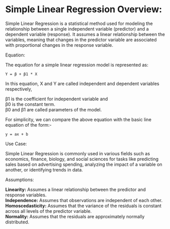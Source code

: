 # Simple Linear Regression Overview:

Simple Linear Regression is a statistical method used for modeling the relationship between a single independent
variable (predictor) and a dependent variable (response). It assumes a linear relationship between the variables,
meaning that changes in the predictor variable are associated with proportional changes in the response variable.

Equation:

The equation for a simple linear regression model is represented as:

````text
Y = β + β1 * X 
````

In this equation, X and Y are called independent and dependent variables respectively,

β1 is the coefficient for independent variable and <br>
β0 is the constant term. <br>
β0 and β1 are called parameters of the model.

For simplicity, we can compare the above equation with the basic line equation of the form:-

````text
y = ax + b 
````

Use Case:

Simple Linear Regression is commonly used in various fields such as economics, finance, biology, and social sciences for
tasks like predicting sales based on advertising spending, analyzing the impact of a variable on another, or identifying
trends in data.

Assumptions:

**Linearity:**          Assumes a linear relationship between the predictor and response variables.<br>
**Independence:**       Assumes that observations are independent of each other.<br>
**Homoscedasticity:**   Assumes that the variance of the residuals is constant across all levels of the predictor variable.<br>
**Normality:**          Assumes that the residuals are approximately normally distributed.<br>